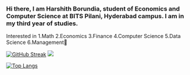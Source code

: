 ### Hi there, I am Harshith Borundia, student of Economics and Computer Science at BITS Pilani, Hyderabad campus. I am in my third year of studies.
Interested in
1.Math
2.Economics
3.Finance
4.Computer Science
5.Data Science
6.Management👋

<!--
**HarshithBorundia/HarshithBorundia** is a ✨ _special_ ✨ repository because its `README.md` (this file) appears on your GitHub profile.

Here are some ideas to get you started:

- 🔭 I’m currently working on ...
- 🌱 I’m currently learning ...
- 👯 I’m looking to collaborate on ...
- 🤔 I’m looking for help with ...
- 💬 Ask me about ...
- 📫 How to reach me: ...
- 😄 Pronouns: ...
- ⚡ Fun fact: ...
-->
[![GitHub Streak](https://streak-stats.demolab.com/?user=HarshithBorundia)](https://git.io/streak-stats)  ![](https://komarev.com/ghpvc/?username=HarshithBorundia&color=red)

[![Top Langs](https://github-readme-stats-git-masterrstaa-rickstaa.vercel.app/api/top-langs/?username=HarshithBorundia)](https://github.com/HarshithBorundia/github-readme-stats)


